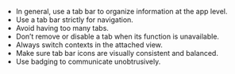 * In general, use a tab bar to organize information at the app level.
* Use a tab bar strictly for navigation.
* Avoid having too many tabs.
* Don’t remove or disable a tab when its function is unavailable.
* Always switch contexts in the attached view.
* Make sure tab bar icons are visually consistent and balanced.
* Use badging to communicate unobtrusively.
